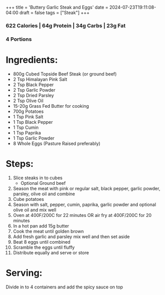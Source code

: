 +++
title = 'Buttery Garlic Steak and Eggs'
date = 2024-07-23T19:11:08-04:00
draft = false
tags = ["Steak"]
+++

### 622 Calories | 64g Protein | 34g Carbs | 23g Fat
### 4 Portions

# Ingredients:
- 800g Cubed Topside Beef Steak (or ground beef)
- 2 Tsp Himalayan Pink Salt
- 2 Tsp Black Pepper
- 2 Tsp Garlic Powder
- 2 Tsp Dried Parsley
- 2 Tsp Olive Oil
- 15-20g Grass Fed Butter for cooking
- 700g Potatoes
- 1 Tsp Pink Salt
- 1 Tsp Black Pepper
- 1 Tsp Cumin
- 1 Tsp Paprika
- 1 Tsp Garlic Powder
- 8 Whole Eggs (Pasture Raised preferably)

# Steps:
1. Slice steaks in to cubes
    - Optional Ground beef
2. Season the meat with pink or regular salt, black pepper, garlic powder, parsley, olive oil and combine
3. Cube potatoes
4. Season with salt, pepper, cumin, paprika, garlic powder and optional olive oil and mix well
5. Oven at 400F/200C for 22 minutes OR air fry at 400F/200C for 20 minutes
6. In a hot pan add 15g butter
7. Cook the meat until golden brown
8. Add fresh garlic and parsley mix well and then set aside
9. Beat 8 eggs until combined
10. Scramble the eggs until fluffy
11. Distribute equally and serve or store

# Serving: 
Divide in to 4 containers and add the spicy sauce on top

